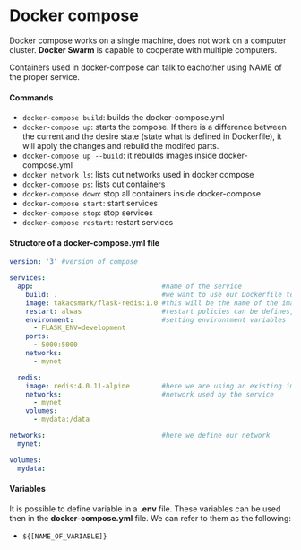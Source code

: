 # Docker compose
Docker compose works on a single machine, does not work on a computer cluster. **Docker Swarm** is capable to cooperate with multiple computers.

Containers used in docker-compose can talk to eachother using NAME of the proper service.

#### Commands
- `docker-compose build`: builds the docker-compose.yml
- `docker-compose up`: starts the compose. If there is a difference between the current and the desire state (state what is defined in Dockerfile), it will apply the changes and rebuild the modifed parts.
- `docker-compose up --build`: it rebuilds images inside docker-compose.yml
- `docker network ls`: lists out networks used in docker compose
- `docker-compose ps`: lists out containers
- `docker-compose down`: stop all containers inside docker-compose
- `docker-compose start`: start services
- `docker-compose stop`: stop services
- `docker-compose restart`: restart services

#### Structore of a docker-compose.yml file
```yml
version: '3' #version of compose

services:    
  app:                                #name of the service
    build: .                          #we want to use our Dockerfile to build an image
    image: takacsmark/flask-redis:1.0 #this will be the name of the image
    restart: alwas                    #restart policies can be defines, it determines when to restart a given container
    environment:                      #setting environtment variables
      - FLASK_ENV=development
    ports:
      - 5000:5000
    networks:
      - mynet

  redis:
    image: redis:4.0.11-alpine        #here we are using an existing image
    networks:                         #network used by the service
      - mynet
    volumes:
      - mydata:/data

networks:                             #here we define our network
  mynet:

volumes:
  mydata:
```

#### Variables
It is possible to define variable in a **.env** file. These variables can be used then in the **docker-compose.yml** file. We can refer to them as the following:
- `${[NAME_OF_VARIABLE]}`
